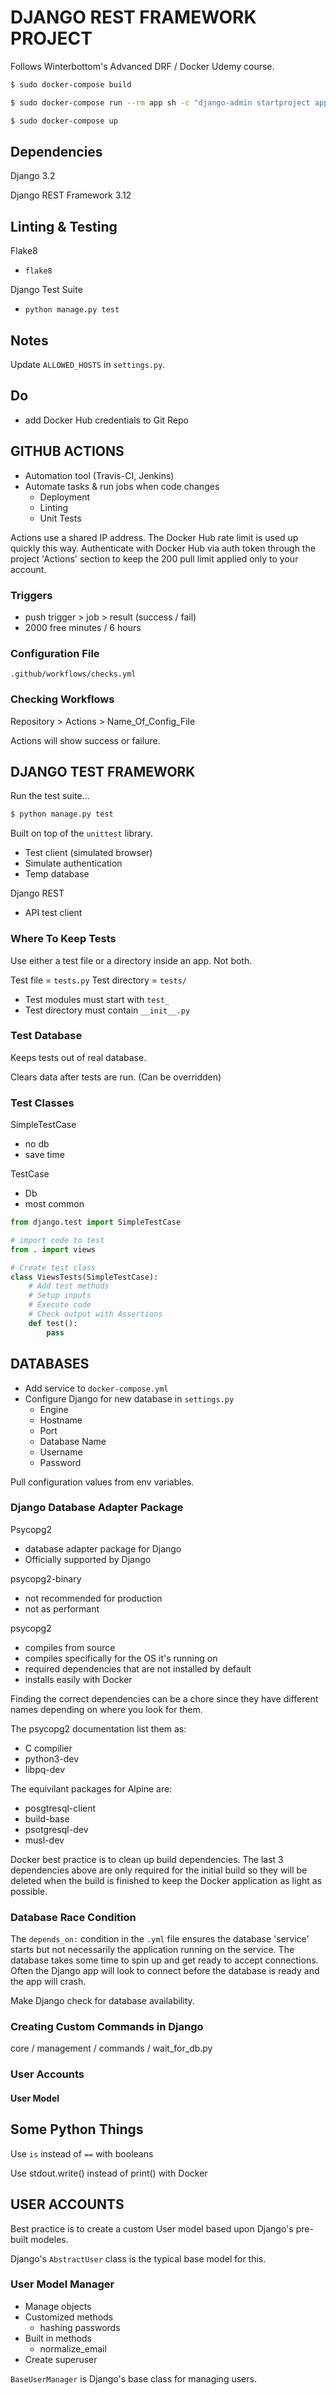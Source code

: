 # DJANGO REST FRAMEWORK PROJECT

Follows Winterbottom's Advanced DRF / Docker Udemy course.

```bash
$ sudo docker-compose build

$ sudo docker-compose run --rm app sh -c "django-admin startproject app ."

$ sudo docker-compose up
```

## Dependencies

Django 3.2

Django REST Framework 3.12

## Linting & Testing

Flake8

- `flake8`

Django Test Suite

- `python manage.py test`

## Notes

Update `ALLOWED_HOSTS` in `settings.py`.

## Do

- add Docker Hub credentials to Git Repo

## GITHUB ACTIONS

- Automation tool (Travis-CI, Jenkins)
- Automate tasks & run jobs when code changes
  - Deployment
  - Linting
  - Unit Tests

Actions use a shared IP address. The Docker Hub rate limit is used up quickly this way. Authenticate with Docker Hub via auth token through the project 'Actions' section to keep the 200 pull limit applied only to your account.

### Triggers

- push trigger > job > result (success / fail)
- 2000 free minutes / 6 hours

### Configuration File

`.github/workflows/checks.yml`

### Checking Workflows

Repository > Actions > Name_Of_Config_File

Actions will show success or failure.

## DJANGO TEST FRAMEWORK

Run the test suite...

```bash
$ python manage.py test
```

Built on top of the `unittest` library.

- Test client (simulated browser)
- Simulate authentication
- Temp database

Django REST

- API test client

### Where To Keep Tests

Use either a test file or a directory inside an app. Not both.

Test file = `tests.py`
Test directory = `tests/`

- Test modules must start with `test_`
- Test directory must contain `__init__.py`

### Test Database

Keeps tests out of real database.

Clears data after tests are run. (Can be overridden)

### Test Classes

SimpleTestCase

- no db
- save time

TestCase

- Db
- most common

```python
from django.test import SimpleTestCase

# import code to test
from . import views

# Create test class
class ViewsTests(SimpleTestCase):
    # Add test methods
    # Setup inputs
    # Execute code
    # Check output with Assertions
    def test():
        pass
```

## DATABASES

- Add service to `docker-compose.yml`
- Configure Django for new database in `settings.py`
  - Engine
  - Hostname
  - Port
  - Database Name
  - Username
  - Password

Pull configuration values from env variables.

### Django Database Adapter Package

Psycopg2

- database adapter package for Django
- Officially supported by Django

psycopg2-binary

- not recommended for production
- not as performant

psycopg2

- compiles from source
- compiles specifically for the OS it's running on
- required dependencies that are not installed by default
- installs easily with Docker

Finding the correct dependencies can be a chore since they have different names depending on where you look for them.

The psycopg2 documentation list them as:

- C compilier
- python3-dev
- libpq-dev

The equivilant packages for Alpine are:

- posgtresql-client
- build-base
- psotgresql-dev
- musl-dev

Docker best practice is to clean up build dependencies. The last 3 dependencies above are only required for the initial build so they will be deleted when the build is finished to keep the Docker application as light as possible.

### Database Race Condition

The `depends_on:` condition in the `.yml` file ensures the database 'service' starts but not necessarily the application running on the service. The database takes some time to spin up and get ready to accept connections. Often the Django app will look to connect before the database is ready and the app will crash.

Make Django check for database availability.

### Creating Custom Commands in Django

core / management / commands / wait_for_db.py

### User Accounts

#### User Model

## Some Python Things

Use `is` instead of `==` with booleans

Use stdout.write() instead of print() with Docker

## USER ACCOUNTS

Best practice is to create a custom User model based upon Django's pre-built modeles.

Django's `AbstractUser` class is the typical base model for this.

### User Model Manager

- Manage objects
- Customized methods
  - hashing passwords
- Built in methods
  - normalize_email
- Create superuser

`BaseUserManager` is Django's base class for managing users.
